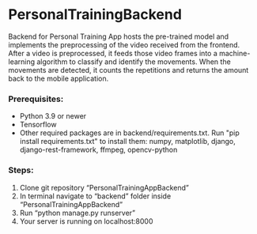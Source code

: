 # PersonalTrainingBackend
Backend for Personal Training App hosts the pre-trained model and implements the preprocessing of the video received from the frontend. After a video is preprocessed, it feeds those video frames into a machine-learning algorithm to classify and identify the movements. When the movements are detected, it counts the repetitions and returns the amount back to the mobile application.

### Prerequisites: 
-	Python 3.9 or newer
-	Tensorflow 
-	Other required packages are in backend/requirements.txt. Run "pip install requirements.txt" to install them:
  numpy, matplotlib, django, django-rest-framework, ffmpeg, opencv-python 

### Steps:
1.	Clone git repository “PersonalTrainingAppBackend”
2.	In terminal navigate to “backend” folder inside “PersonalTrainingAppBackend”
3.	Run “python manage.py runserver”
4.	Your server is running on localhost:8000
